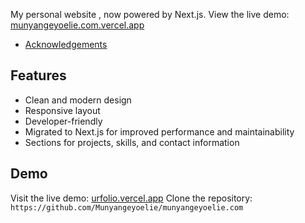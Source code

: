 My personal website , now powered by Next.js. View the live demo: [munyangeyoelie.com.vercel.app](https://urfolio.vercel.app)

- [Acknowledgements](#acknowledgements)

## Features

- Clean and modern design
- Responsive layout
- Developer-friendly
- Migrated to Next.js for improved performance and maintainability
- Sections for projects, skills, and contact information

## Demo

Visit the live demo: [urfolio.vercel.app](https://urfolio.vercel.app)
Clone the repository: `https://github.com/Munyangeyoelie/munyangeyoelie.com`
